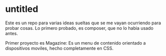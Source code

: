# untitled

Este es un repo para varias ideas sueltas que se me vayan ocurriendo para probar cosas.
Lo primero probado, es composer, que no lo habia usado antes.

Primer proyecto es Magazine:
Es un menu de contenido orientado a dispositivos moviles, hecho completamente en CSS.
